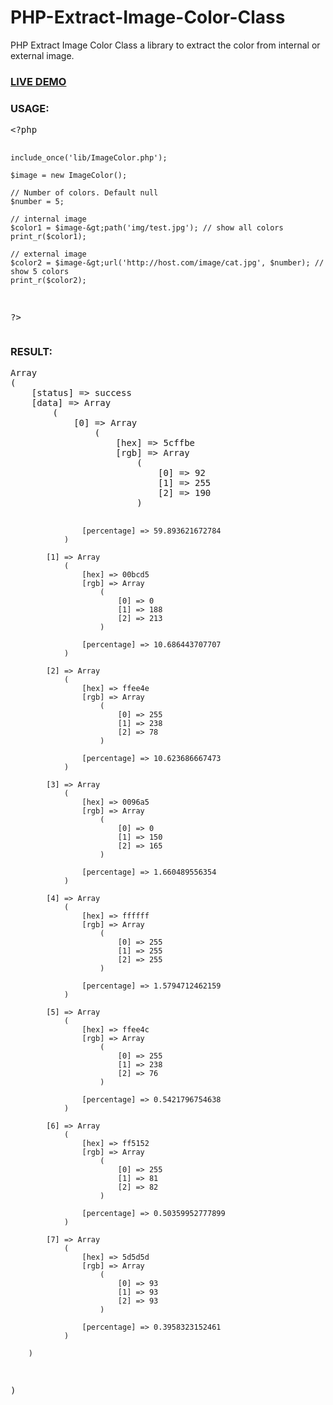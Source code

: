 # PHP-Extract-Image-Color-Class
PHP Extract Image Color Class a library to extract the color from internal or external image.

<h3><a href="http://ibacor.com/download/demo/extractImageColor/">LIVE DEMO</a></h3>

<h3>USAGE:</h3>
<pre>
&lt;?php

    include_once('lib/ImageColor.php');
    
    $image = new ImageColor();
	
    // Number of colors. Default null
    $number = 5; 
    
    // internal image
    $color1 = $image-&gt;path('img/test.jpg'); // show all colors
    print_r($color1);
    
    // external image
    $color2 = $image-&gt;url('http://host.com/image/cat.jpg', $number); // show 5 colors
    print_r($color2);

?&gt;
</pre>

<h3>RESULT:</h3>
<pre>
Array
(
    [status] => success
    [data] => Array
        (
            [0] => Array
                (
                    [hex] => 5cffbe
                    [rgb] => Array
                        (
                            [0] => 92
                            [1] => 255
                            [2] => 190
                        )

                    [percentage] => 59.893621672784
                )

            [1] => Array
                (
                    [hex] => 00bcd5
                    [rgb] => Array
                        (
                            [0] => 0
                            [1] => 188
                            [2] => 213
                        )

                    [percentage] => 10.686443707707
                )

            [2] => Array
                (
                    [hex] => ffee4e
                    [rgb] => Array
                        (
                            [0] => 255
                            [1] => 238
                            [2] => 78
                        )

                    [percentage] => 10.623686667473
                )

            [3] => Array
                (
                    [hex] => 0096a5
                    [rgb] => Array
                        (
                            [0] => 0
                            [1] => 150
                            [2] => 165
                        )

                    [percentage] => 1.660489556354
                )

            [4] => Array
                (
                    [hex] => ffffff
                    [rgb] => Array
                        (
                            [0] => 255
                            [1] => 255
                            [2] => 255
                        )

                    [percentage] => 1.5794712462159
                )

            [5] => Array
                (
                    [hex] => ffee4c
                    [rgb] => Array
                        (
                            [0] => 255
                            [1] => 238
                            [2] => 76
                        )

                    [percentage] => 0.5421796754638
                )

            [6] => Array
                (
                    [hex] => ff5152
                    [rgb] => Array
                        (
                            [0] => 255
                            [1] => 81
                            [2] => 82
                        )

                    [percentage] => 0.50359952777899
                )

            [7] => Array
                (
                    [hex] => 5d5d5d
                    [rgb] => Array
                        (
                            [0] => 93
                            [1] => 93
                            [2] => 93
                        )

                    [percentage] => 0.3958323152461
                )

        )

)
</pre>
